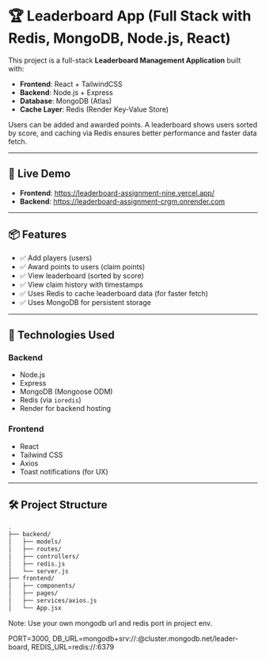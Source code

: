 # 🏆 Leaderboard App (Full Stack with Redis, MongoDB, Node.js, React)

This project is a full-stack **Leaderboard Management Application** built with:

- **Frontend**: React + TailwindCSS
- **Backend**: Node.js + Express
- **Database**: MongoDB (Atlas)
- **Cache Layer**: Redis (Render Key-Value Store)

Users can be added and awarded points. A leaderboard shows users sorted by score, and caching via Redis ensures better performance and faster data fetch.

---

## 🚀 Live Demo

- **Frontend**: https://leaderboard-assignment-nine.vercel.app/
- **Backend**: https://leaderboard-assignment-crgm.onrender.com

---

## 📦 Features

- ✅ Add players (users)
- ✅ Award points to users (claim points)
- ✅ View leaderboard (sorted by score)
- ✅ View claim history with timestamps
- ✅ Uses Redis to cache leaderboard data (for faster fetch)
- ✅ Uses MongoDB for persistent storage

---

## 🔧 Technologies Used

### Backend
- Node.js
- Express
- MongoDB (Mongoose ODM)
- Redis (via `ioredis`)
- Render for backend hosting

### Frontend
- React
- Tailwind CSS
- Axios
- Toast notifications (for UX)

---

## 🛠️ Project Structure

```bash
.
├── backend/
│   ├── models/
│   ├── routes/
│   ├── controllers/
│   ├── redis.js
│   └── server.js
├── frontend/
│   ├── components/
│   ├── pages/
│   ├── services/axios.js
│   └── App.jsx
```
Note: Use your own mongodb url and redis port in project env.

PORT=3000,
DB_URL=mongodb+srv://<username>:<password>@cluster.mongodb.net/leader-board,
REDIS_URL=redis://<your-render-redis-url>:6379

